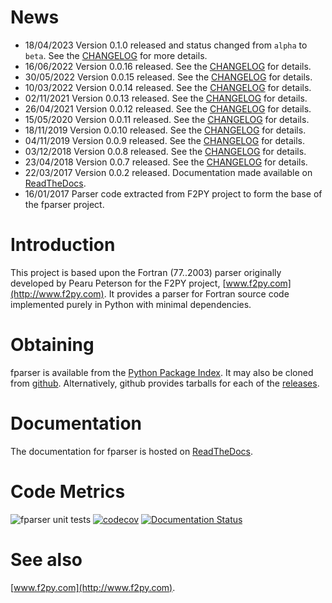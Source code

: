 # News #

  * 18/04/2023 Version 0.1.0 released and status changed from `alpha` to `beta`. See the [CHANGELOG](CHANGELOG.md) for more details.
  * 16/06/2022 Version 0.0.16 released. See the [CHANGELOG](CHANGELOG.md)
    for details.
  * 30/05/2022 Version 0.0.15 released. See the [CHANGELOG](CHANGELOG.md)
    for details.
  * 10/03/2022 Version 0.0.14 released. See the [CHANGELOG](CHANGELOG.md)
    for details.
  * 02/11/2021 Version 0.0.13 released. See the [CHANGELOG](CHANGELOG.md)
    for details.
  * 26/04/2021 Version 0.0.12 released. See the [CHANGELOG](CHANGELOG.md)
    for details.
  * 15/05/2020 Version 0.0.11 released. See the [CHANGELOG](CHANGELOG.md)
    for details.
  * 18/11/2019 Version 0.0.10 released. See the [CHANGELOG](CHANGELOG.md)
    for details.
  * 04/11/2019 Version 0.0.9 released. See the [CHANGELOG](CHANGELOG.md)
    for details.
  * 03/12/2018 Version 0.0.8 released. See the [CHANGELOG](CHANGELOG.md)
    for details.
  * 23/04/2018 Version 0.0.7 released. See the [CHANGELOG](CHANGELOG.md)
    for details.
  * 22/03/2017 Version 0.0.2 released. Documentation made available
    on [ReadTheDocs](http://fparser.readthedocs.io).
  * 16/01/2017 Parser code extracted from F2PY project to form the
    base of the fparser project.

# Introduction #

This project is based upon the Fortran (77..2003) parser originally
developed by Pearu Peterson for the F2PY project,
[www.f2py.com](http://www.f2py.com). It provides a parser for Fortran
source code implemented purely in Python with minimal dependencies.

# Obtaining #

fparser is available from the [Python Package Index](https://pypi.python.org/pypi/fparser).
It may also be cloned from [github](https://github.com/stfc/fparser). Alternatively, github provides
tarballs for each of the [releases](https://github.com/stfc/fparser/releases).

# Documentation #

The documentation for fparser is hosted on [ReadTheDocs](http://fparser.readthedocs.io).

# Code Metrics #

![fparser unit tests](https://github.com/stfc/fparser/workflows/fparser%20unit%20tests/badge.svg)
[![codecov](https://codecov.io/gh/stfc/fparser/branch/master/graph/badge.svg?token=x0abs66TST)](https://codecov.io/gh/stfc/fparser)
[![Documentation Status](https://readthedocs.org/projects/fparser/badge/?version=stable)](http://fparser.readthedocs.io/en/stable/?badge=stable)

# See also #

[www.f2py.com](http://www.f2py.com).
